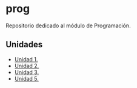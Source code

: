 # prog

Repositorio dedicado al módulo de Programación.

## Unidades
- [Unidad 1.](unidad-1)
- [Unidad 2.](unidad-2)
- [Unidad 3.](unidad-3)
- [Unidad 5.](unidad-5)